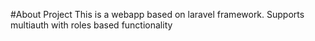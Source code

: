 #About Project
This is a webapp based on laravel framework.
Supports multiauth with roles based functionality
